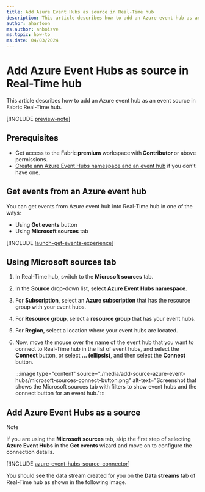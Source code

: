 ```yaml
---
title: Add Azure Event Hubs as source in Real-Time hub
description: This article describes how to add an Azure event hub as an event source in Fabric Real-Time hub. 
author: ahartoon
ms.author: anboisve
ms.topic: how-to
ms.date: 04/03/2024
---
```


# Add Azure Event Hubs as source in Real-Time hub
This article describes how to add an Azure event hub as an event source in Fabric Real-Time hub. 

[!INCLUDE [preview-note](./includes/preview-note.md)]

## Prerequisites 

- Get access to the Fabric **premium** workspace with **Contributor** or above permissions. 
- [Create ann Azure Event Hubs namespace and an event hub](/azure/event-hubs/event-hubs-create) if you don't have one.

## Get events from an Azure event hub
You can get events from Azure event hub into Real-Time hub in one of the ways:

- Using **Get events** button
- Using **Microsoft sources** tab

[!INCLUDE [launch-get-events-experience](./includes/launch-get-events-experience.md)]

## Using Microsoft sources tab

1. In Real-Time hub, switch to the **Microsoft sources** tab. 
1. In the **Source** drop-down list, select **Azure Event Hubs namespace**. 
1. For **Subscription**, select an **Azure subscription** that has the resource group with your event hubs. 
1. For **Resource group**, select a **resource group** that has your event hubs.
1. For **Region**, select a location where your event hubs are located. 
1. Now, move the mouse over the name of the event hub that you want to connect to Real-Time hub in the list of event hubs, and select the **Connect** button, or select **... (ellipsis)**, and then select the **Connect** button. 

    :::image type="content" source="./media/add-source-azure-event-hubs/microsoft-sources-connect-button.png" alt-text="Screenshot that shows the Microsoft sources tab with filters to show event hubs and the connect button for an event hub.":::

## Add Azure Event Hubs as a source

> [!NOTE]
> If you are using the **Microsoft sources** tab, skip the first step of selecting **Azure Event Hubs** in the **Get events** wizard and move on to configure the connection details. 

[!INCLUDE [azure-event-hubs-source-connector](../real-time-intelligence/event-streams/includes/azure-event-hubs-source-connector.md)]

You should see the data stream created for you on the **Data streams** tab of Real-Time hub as shown in the following image.

